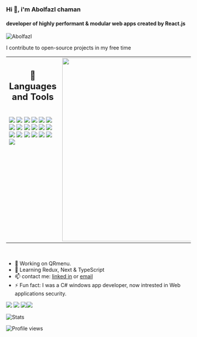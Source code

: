 ### Hi 🤍, i'm Abolfazl chaman
#### developer of highly performant & modular web apps created by React.js
![Abolfazl](banner.gif)

I contribute to open-source projects in my free time

<table><tr><td valign="top" width="50%">

<h2 align="center"> 💼 Languages and Tools</h2>

<br />
<img src="https://img.shields.io/badge/-javascript-F7DF1E?&style=for-the-badge&logo=javascript&logoColor=black" />
<img src="https://img.shields.io/badge/-Next-F7DF1E?&style=for-the-badge&logo=nextjs&logoColor=black" />
<img src="https://img.shields.io/badge/-Tailwind-gray?&style=for-the-badge&logo=tailwindcss&logoColor=blue" />
  <img src="https://img.shields.io/badge/-Sass-white?&style=for-the-badge&logo=sass&logoColor=pink" />
  <img src="https://img.shields.io/badge/-MySQL-white?&style=for-the-badge&logo=mysql&logoColor=gray" />
  <img src="https://img.shields.io/badge/-FireBase-orange?&style=for-the-badge&logo=firebase&logoColor=yellow" />
  <img src="https://img.shields.io/badge/-Bootstrap-black?&style=for-the-badge&logo=bootstrap&logoColor=purple" />
<img src="https://img.shields.io/badge/-ReactJS-grey?&style=for-the-badge&logo=react&logoColor=61DAFB" />
<img src="https://img.shields.io/badge/Express-eee?style=for-the-badge&logo=express&logoColor=black" />
<img src="https://img.shields.io/badge/Mongodb-116149?style=for-the-badge&logo=mongodb&logoColor=green" />
<img src="https://img.shields.io/badge/SQL-f29221?style=for-the-badge&logo=mysql&logoColor=darkblue" />
<img src="https://img.shields.io/badge/mui-f3f6f9?style=for-the-badge&logo=mui" />
<!--img scr="https://img.shields.io/badge/Next-black?style=for-the-badge&logo=next.js&logoColor=white" /-->
<!--img src="https://img.shields.io/badge/Tailwind-38B2AC?style=for-the-badge&logo=tailwind-css&logoColor=white" /-->
<img src="https://img.shields.io/badge/HTML5-E34F26?style=for-the-badge&logo=html5&logoColor=white" />
<img src="https://img.shields.io/badge/-css3-1572B6?&style=for-the-badge&logo=css3&logoColor=white" />
<img src="https://img.shields.io/badge/-VSCode-2c2c32?&style=for-the-badge&logo=visual-studio-code&logoColor=white" />
<img src="https://img.shields.io/badge/-Git-F05032?&style=for-the-badge&logo=git&logoColor=white" /> 
<img src="https://img.shields.io/badge/github-%23121011.svg?style=for-the-badge&logo=github&logoColor=white" />
<img src="https://img.shields.io/badge/Canva-%2300C4CC.svg?style=for-the-badge&logo=Canva&logoColor=white" />
<img src="https://img.shields.io/badge/figma-a159fc?style=for-the-badge&logo=figma&logoColor=white" />
<!--
<img src="https://img.shields.io/badge/Sass-CC6699?style=for-the-badge&logo=sass&logoColor=white" />
<img src="https://img.shields.io/badge/-Storybook-FF4785?style=for-the-badge&logo=storybook&logoColor=white" />
<img src="https://img.shields.io/badge/MUI-%230081CB.svg?style=for-the-badge&logo=mui&logoColor=white" />
-->
  
</td><td valign="top" width="50%">
  
<img src="https://github-readme-stats.vercel.app/api/top-langs/?username=abolfazlchaman&layout=compact&theme=radical" width="500" />
  
</td></tr></table> 

<br />

- 🔭 Working on QRmenu. 
- 🌱 Learning Redux, Next & TypeScript 
- 📫 contact me: [linked in](https://www.linkedin.com/in/abolfazlchaman/) or [email](abolfazlchaman.info@gmail.com) 
- ⚡ Fun fact: I was a C# windows app developer, now intrested in Web applications security. 

[<img src="https://img.shields.io/badge/github-%23121011.svg?style=for-the-badge&logo=github&logoColor=white" />](https://github.com/abolfazlchaman)  [<img src="https://img.shields.io/badge/linkedin-black?style=for-the-badge&logo=linkedin&logoColor=white" />](https://www.linkedin.com/in/abolfazlchaman/)  [<img src="https://img.shields.io/badge/stackoverflow-white?style=for-the-badge&logo=stackoverflow&logoColor=black" />](https://stackoverflow.com/users/18423000)[<img src="https://img.shields.io/badge/gmail-black?style=for-the-badge&logo=gmail&logoColor=white" />](mailto:abolfazlchaman.info@gmail.com)  

![Stats](https://github-readme-stats.vercel.app/api?username=abolfazlchaman&show_icons=true&count_private=true)  

![Profile views](https://gpvc.arturio.dev/abolfazlchaman)  
